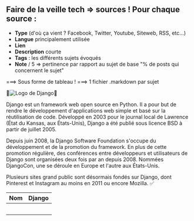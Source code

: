 Faire de la veille tech => sources !
Pour chaque source : 
- 
- **Type** (d'où ça vient ? Facebook, Twitter, Youtube, Siteweb, RSS, etc...)
- **Langue** principalement utilisée
- **Lien**
- **Description** courte
- **Tags** : les différents sujets évoqués
- **Note** / 5 => pertinence par rapport au sujet de base "% de posts qui concernent le sujet"

===> Sous forme de tableau !
===> 1 fichier .markdown par sujet

🚨![Logo de Django](https://static.djangoproject.com/img/logos/django-logo-positive.png)🚨

Django est un framework web open source en Python. Il a pour but de rendre le développement d'applications web simple et basé sur la réutilisation de code. Développé en 2003 pour le journal local de Lawrence (État du Kansas, aux États-Unis), Django a été publié sous licence BSD à partir de juillet 2005.

Depuis juin 2008, la Django Software Foundation s'occupe du développement et de la promotion du framework. En plus de cette promotion régulière, des conférences entre développeurs et utilisateurs de Django sont organisées deux fois par an depuis 2008. Nommées DjangoCon, une se déroule en Europe et l'autre aux États-Unis.

Plusieurs sites grand public sont désormais fondés sur Django, dont Pinterest et Instagram au moins en 2011 ou encore Mozilla. :white_check_mark:


| **Nom**  | Django  |
|---|---|
|   |   |
|   |   |
|   |   |
|   |   |
|   |   |